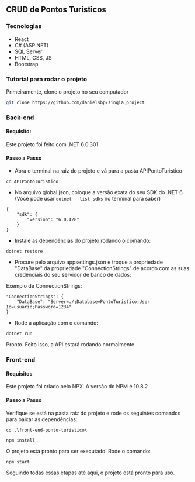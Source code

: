 ## CRUD de Pontos Turísticos

### Tecnologias

- React
- C# (ASP.NET)
- SQL Server
- HTML, CSS, JS
- Bootstrap


### Tutorial para rodar o projeto

Primeiramente, clone o projeto no seu computador

```bash
git clone https://github.com/danielsbp/sinqia_project
```

### Back-end
#### Requisito:
Este projeto foi feito com .NET 6.0.301

#### Passo a Passo
- Abra o terminal na raiz do projeto e vá para a pasta APIPontoTuristico
```
cd APIPontoTuristico
```
- No arquivo global.json, coloque a versão exata do seu SDK do .NET 6 (Você pode usar ```dotnet --list-sdks``` no terminal para saber)
```
{
    "sdk": {
        "version": "6.0.428"
    }
}
```
- Instale as dependências do projeto rodando o comando:
```
dotnet restore
```
- Procure pelo arquivo appsettings.json e troque a propriedade "DataBase" da propriedade "ConnectionStrings" de acordo com as suas credênciais do seu servidor de banco de dados:

Exemplo de ConnectionStrings:
```
"ConnectionStrings": {
    "DataBase": "Server=./;Database=PontoTuristico;User Id=usuario;Password=1234"
}
```
- Rode a aplicação com o comando:
```
dotnet run
```
Pronto. Feito isso, a API estará rodando normalmente

### Front-end
#### Requisitos
Este projeto foi criado pelo NPX. A versão do NPM é 10.8.2

#### Passo a Passo
Verifique se está na pasta raiz do projeto e rode os seguintes comandos para baixar as dependências:

```
cd .\front-end-ponto-turistico\
```
```
npm install
```
O projeto está pronto para ser executado! Rode o comando:
```
npm start
```
Seguindo todas essas etapas até aqui, o projeto está pronto para uso.
